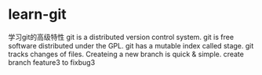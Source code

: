 # learn-git
学习git的高级特性
git is a distributed version control system.
git is free software distributed under the GPL.
git has a mutable index called stage.
git tracks changes of files.
Createing a new branch is quick & simple.
create branch feature3 to fixbug3
